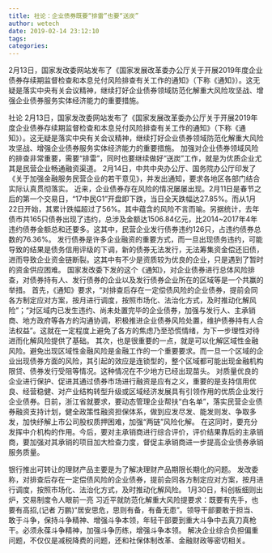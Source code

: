 ```yaml
---
title: 社论：企业债券既要“排雷”也要“送炭”
author: wetech
date: 2019-02-14 23:12:10
tags: 
categories: 
---
```

2月13日，国家发改委网站发布了《国家发展改革委办公厅关于开展2019年度企业债券存续期监督检查和本息兑付风险排查有关工作的通知》（下称《通知》）。这无疑是落实中央有关会议精神，继续打好企业债券领域防范化解重大风险攻坚战、增强企业债券服务实体经济能力的重要措施。
<!-- more -->
社论
2月13日，国家发改委网站发布了《国家发展改革委办公厅关于开展2019年度企业债券存续期监督检查和本息兑付风险排查有关工作的通知》（下称《通知》）。这无疑是落实中央有关会议精神，继续打好企业债券领域防范化解重大风险攻坚战、增强企业债券服务实体经济能力的重要措施。
加强对企业债券领域风险的排查非常重要，需要“排雷”，同时也要继续做好“送炭”工作，就是为优质企业尤其是民营企业畅通融资渠道。
2月14日，中共中央办公厅、国务院办公厅印发了《关于加强金融服务民营企业的若干意见》，并发出通知，要求各地区各部门结合实际认真贯彻落实。
近来，企业债券存在风险的情况屡屡出现。2月11日是春节之后的第一个交易日，“17中民G1”开盘即下跌，当日全天跌幅达27.85%。而从1月22日开始，其累计跌幅超过了56%。其中蕴含的风险不言而喻。另据统计，去年债市共165只债券出现了违约，总涉及金额达1506.84亿元，比2014~2017年4年违约债券金额总和还要多。这其中，民营企业发行债券违约126只，占违约债券总数的76.36%。
发行债券是许多企业融资的重要方式，而一旦出现债务违约，可能导致的结果是债务信用评级的下调，新的债券无法发行，无法筹集资金偿还旧债，进而导致企业资金链断裂。这其中有不少是资质较为优良的企业，只是遇到了暂时的资金供应困难。
国家发改委下发的这个《通知》，对企业债券进行总体风险排查，对债券持有人、发行债券的企业以及发行债券企业所在的区域等是一个共赢的举措。
首先，《通知》要求，“对排查后存在一定偿债风险的企业债券，提前会同各方制定应对方案，按月进行调度，按照市场化、法治化方式，及时推动化解风险”；“对区域内已发生违约、尚未处置完毕的企业债券，加强与发行人、主承销商、地方政府等各方的沟通协调，积极推进企业债券风险处置，维护债券持有人合法权益”。这就在一定程度上避免了各方的焦虑乃至恐慌情绪，为下一步理性对待进而化解风险提供了基础。
其次，也是很重要的一点，就是可以化解区域性金融风险。避免出现区域性金融风险是金融工作的一个重要要求。而一旦一个区域的企业出现债券方面的风险，其引起的效应是连锁型的，整个区域都可能出现金融机构限贷、债券发行受阻等情况。这种情况在不少地方已经出现苗头。
对质量优良的企业进行保护、促进其通过债券市场进行融资是应有之义，重要的是支持信用优良、经营稳健、对产业结构转型升级或区域经济发展具有引领作用的优质企业发行企业债券。日前，浙江省就要求，要动态管理企业帮扶“白名单”，落实民营企业债券融资支持计划，健全政策性融资担保体系，做到应发尽发、能发则发、争取多发，加快纾解上市公司股权质押困难，加强“两链”风险化解。
在这同时，要充分发挥中介机构的作用。今后，要对主承销商进行综合评价，评价结果靠后的主承销商，要加强对其承销的项目加大检查力度，督促主承销商进一步提高企业债券承销服务质量。
 
 
银行推出可转让的理财产品主要是为了解决理财产品期限长期化的问题。
发改委称，对排查后存在一定偿债风险的企业债券，提前会同各方制定应对方案，按月进行调度，按照市场化、法治化方式，及时推动化解风险。
1月30日，科创板细则出炉，交易制度令人眼前一亮
习近平就防范化解重大风险提要求：既要有先手，也要有高招,(记者 万鹏)“居安思危，思则有备，有备无患”。领导干部要敢于担当、敢于斗争，保持斗争精神、增强斗争本领，年轻干部要到重大斗争中去真刀真枪干。必须永葆斗争精神，加强斗争历练，增强斗争本领。
解决企业综合负担偏重问题，不仅仅是减税降费的问题，还和社保体制改革、金融财政等密切相关。
